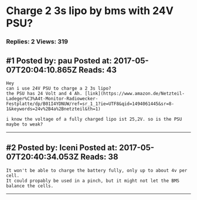 # Charge 2 3s lipo by bms with 24V PSU?

### Replies: 2 Views: 319

## \#1 Posted by: pau Posted at: 2017-05-07T20:04:10.865Z Reads: 43

```
Hey
can i use 24V PSU to charge a 2 3s lipo?
the PSU has 24 Volt and 4 Ah. [link](https://www.amazon.de/Netzteil-Ladeger%C3%A4t-Monitor-Radiowecker-Festplatte/dp/B01I4YDNUW/ref=sr_1_1?ie=UTF8&qid=1494061445&sr=8-1&keywords=24v%2B4a%2Bnetzteil&th=1)

i know the voltage of a fully charged lipo ist 25,2V. so is the PSU maybe to weak?
```

---
## \#2 Posted by: Iceni Posted at: 2017-05-07T20:40:34.053Z Reads: 38

```
It won't be able to charge the battery fully, only up to about 4v per cell.
It could propably be used in a pinch, but it might not let the BMS balance the cells.
```

---
